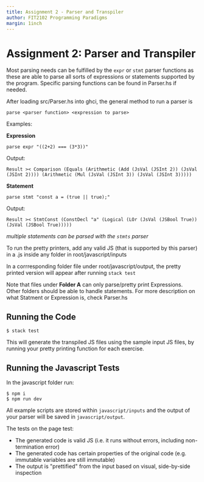 ```yaml
---
title: Assignment 2 - Parser and Transpiler
author: FIT2102 Programming Paradigms
margin: 1inch
---
```


# Assignment 2: Parser and Transpiler

Most parsing needs can be fulfilled by the `expr` or `stmt` parser functions as these are able to parse all sorts of expressions or statements supported by the program. Specific parsing functions can be found in Parser.hs if needed.

After loading src/Parser.hs into ghci, the general method to run a parser is 

```
parse <parser function> <expression to parse>
```

Examples: <br>

**Expression**
```
parse expr "((2+2) === (3*3))"
```

Output:
```
Result >< Comparison (Equals (Arithmetic (Add (JsVal (JSInt 2)) (JsVal (JSInt 2)))) (Arithmetic (Mul (JsVal (JSInt 3)) (JsVal (JSInt 3)))))
```

**Statement**
```
parse stmt "const a = (true || true);"
```

Output:
```
Result >< StmtConst (ConstDecl "a" (Logical (LOr (JsVal (JSBool True)) (JsVal (JSBool True)))))
```

_multiple statements can be parsed with the `stmts` parser_

To run the pretty printers, add any valid JS (that is supported by this parser) in a .js inside any folder in root/javascript/inputs

In a corrresponding folder file under root/javascript/output, the pretty printed version will appear after running `stack test`

Note that files under **Folder A** can only parse/pretty print Expressions. Other folders should be able to handle statements. For more description on what Statment or Expression is, check Parser.hs

## Running the Code

```
$ stack test
```

This will generate the transpiled JS files using the sample input JS files, by running your pretty printing function for each exercise.

## Running the Javascript Tests

In the javascript folder run:

```
$ npm i
$ npm run dev
```

All example scripts are stored within `javascript/inputs` and the output of your parser will be saved in `javascript/output`.

The tests on the page test:

- The generated code is valid JS (i.e. it runs without errors, including non-termination error)
- The generated code has certain properties of the original code (e.g. immutable variables are still immutable)
- The output is "prettified" from the input based on visual, side-by-side inspection
